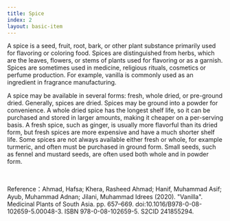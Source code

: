 ```yaml
---
title: Spice
index: 2
layout: basic-item
---
```

A spice is a seed, fruit, root, bark, or other plant substance primarily used for flavoring or coloring food. Spices are distinguished from herbs, which are the leaves, flowers, or stems of plants used for flavoring or as a garnish. Spices are sometimes used in medicine, religious rituals, cosmetics or perfume production. For example, vanilla is commonly used as an ingredient in fragrance manufacturing.

A spice may be available in several forms: fresh, whole dried, or pre-ground dried. Generally, spices are dried. Spices may be ground into a powder for convenience. A whole dried spice has the longest shelf life, so it can be purchased and stored in larger amounts, making it cheaper on a per-serving basis. A fresh spice, such as ginger, is usually more flavorful than its dried form, but fresh spices are more expensive and have a much shorter shelf life. Some spices are not always available either fresh or whole, for example turmeric, and often must be purchased in ground form. Small seeds, such as fennel and mustard seeds, are often used both whole and in powder form.

<br />

Reference：Ahmad, Hafsa; Khera, Rasheed Ahmad; Hanif, Muhammad Asif; Ayub, Muhammad Adnan; Jilani, Muhammad Idrees (2020). "Vanilla". Medicinal Plants of South Asia. pp. 657–669. doi:10.1016/B978-0-08-102659-5.00048-3. ISBN 978-0-08-102659-5. S2CID 241855294. 
